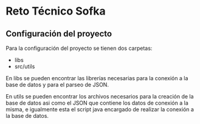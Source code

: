 # Reto Técnico Sofka

## Configuración del proyecto

Para la configuración del proyecto se tienen dos carpetas:

- libs
- src/utils

En libs se pueden encontrar las librerías necesarias para la conexión a la base de datos y para el parseo de JSON.

En utils se pueden encontrar los archivos necesarios para la creación de la base de datos asi como el JSON que contiene los datos de conexión a la misma, e igualmente esta el script java encargado de realizar la conexión a la base de datos.
